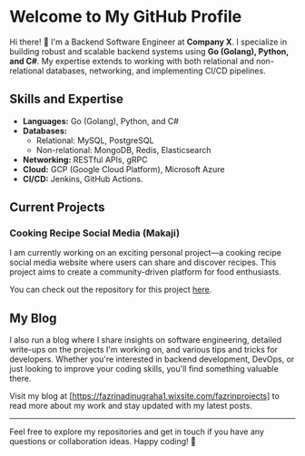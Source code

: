 # Welcome to My GitHub Profile

Hi there! 👋 I'm a Backend Software Engineer at **Company X**. I specialize in building robust and scalable backend systems using **Go (Golang), Python, and C#**. My expertise extends to working with both relational and non-relational databases, networking, and implementing CI/CD pipelines.

## Skills and Expertise

- **Languages:** Go (Golang), Python, and C#
- **Databases:** 
  - Relational: MySQL, PostgreSQL
  - Non-relational: MongoDB, Redis, Elasticsearch
- **Networking:** RESTful APIs, gRPC
- **Cloud:** GCP (Google Cloud Platform), Microsoft Azure
- **CI/CD:** Jenkins, GitHub Actions.

## Current Projects

### Cooking Recipe Social Media (Makaji)

I am currently working on an exciting personal project—a cooking recipe social media website where users can share and discover recipes. This project aims to create a community-driven platform for food enthusiasts.

You can check out the repository for this project [here](https://github.com/eifzed/joona).


## My Blog

I also run a blog where I share insights on software engineering, detailed write-ups on the projects I'm working on, and various tips and tricks for developers. Whether you're interested in backend development, DevOps, or just looking to improve your coding skills, you'll find something valuable there.

Visit my blog at [https://fazrinadinugraha1.wixsite.com/fazrinprojects] to read more about my work and stay updated with my latest posts.

---

Feel free to explore my repositories and get in touch if you have any questions or collaboration ideas. Happy coding! 🚀
